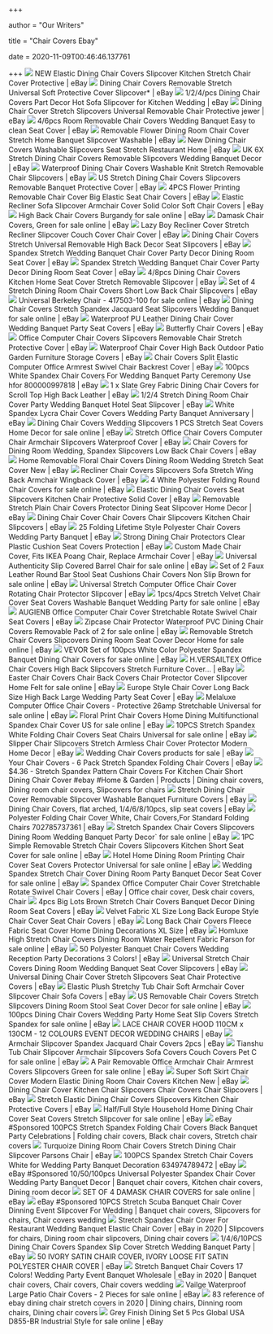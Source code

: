 +++
        
author = "Our Writers"
        
title = "Chair Covers Ebay"
        
date = 2020-11-09T00:46:46.137761
        
+++
[ ![](https://i.ebayimg.com/images/g/ImwAAOSw4O5dFIUe/s-l300.jpg)](https://i.ebayimg.com/images/g/ImwAAOSw4O5dFIUe/s-l300.jpg) NEW Elastic Dining Chair Covers Slipcover Kitchen Stretch Chair Cover  Protective | eBay
[ ![](https://i.ebayimg.com/images/g/WZMAAOSwWzdc~sKr/s-l300.jpg)](https://i.ebayimg.com/images/g/WZMAAOSwWzdc~sKr/s-l300.jpg) Dining Chair Covers Removable Stretch Universal Soft Protective Cover  Slipcover* | eBay
[ ![](https://i.ebayimg.com/images/g/VkUAAOSwJEhcxKEZ/s-l300.jpg)](https://i.ebayimg.com/images/g/VkUAAOSwJEhcxKEZ/s-l300.jpg) 1/2/4/pcs Dining Chair Covers Part Decor Hot Sofa Slipcover for Kitchen  Wedding | eBay
[ ![](https://i.ebayimg.com/images/g/j4EAAOSwqQpdyFsB/s-l300.jpg)](https://i.ebayimg.com/images/g/j4EAAOSwqQpdyFsB/s-l300.jpg) Dining Chair Cover Stretch Slipcovers Universal Removable Chair Protective  jewer | eBay
[ ![](https://i.ebayimg.com/images/g/nuwAAOSwyQVcpd9a/s-l300.jpg)](https://i.ebayimg.com/images/g/nuwAAOSwyQVcpd9a/s-l300.jpg) 4/6pcs Room Removable Chair Covers Wedding Banquet Easy to clean Seat Cover  | eBay
[ ![](https://i.ebayimg.com/images/g/ytwAAOSwOTZdMT7Z/s-l300.jpg)](https://i.ebayimg.com/images/g/ytwAAOSwOTZdMT7Z/s-l300.jpg) Removable Flower Dining Room Chair Cover Stretch Home Banquet Slipcover  Washable | eBay
[ ![](https://i.ebayimg.com/images/g/0zoAAOSwojddieS-/s-l300.jpg)](https://i.ebayimg.com/images/g/0zoAAOSwojddieS-/s-l300.jpg) New Dining Chair Covers Washable Slipcovers Seat Stretch Restaurant Home |  eBay
[ ![](https://i.ebayimg.com/images/g/SAYAAOSwTqBesoao/s-l300.jpg)](https://i.ebayimg.com/images/g/SAYAAOSwTqBesoao/s-l300.jpg) UK 6X Stretch Dining Chair Covers Removable Slipcovers Wedding Banquet  Decor | eBay
[ ![](https://i.ebayimg.com/images/g/PNUAAOSwvCpdy9p~/s-l300.jpg)](https://i.ebayimg.com/images/g/PNUAAOSwvCpdy9p~/s-l300.jpg) Waterproof Dining Chair Covers Washable Knit Stretch Removable Chair  Slipcovers | eBay
[ ![](https://i.ebayimg.com/images/g/YZIAAOSws-JfYDbY/s-l300.jpg)](https://i.ebayimg.com/images/g/YZIAAOSws-JfYDbY/s-l300.jpg) US Stretch Dining Chair Covers Slipcovers Removable Banquet Protective Cover  | eBay
[ ![](https://i.ebayimg.com/images/g/xBsAAOSwb1Nc0O0y/s-l300.jpg)](https://i.ebayimg.com/images/g/xBsAAOSwb1Nc0O0y/s-l300.jpg) 4PCS Flower Printing Removable Chair Cover Big Elastic Seat Chair Covers |  eBay
[ ![](https://i.ebayimg.com/images/g/2PwAAOSwM~ddiIlJ/s-l300.jpg)](https://i.ebayimg.com/images/g/2PwAAOSwM~ddiIlJ/s-l300.jpg) Elastic Recliner Sofa Slipcover Armchair Cover Solid Color Soft Chair Covers  | eBay
[ ![](https://i.ebayimg.com/images/g/cIEAAOSwf5ddWnau/s-l640.jpg)](https://i.ebayimg.com/images/g/cIEAAOSwf5ddWnau/s-l640.jpg) High Back Chair Covers Burgandy for sale online | eBay
[ ![](https://i.ebayimg.com/images/g/kBgAAOSwLNBe4Zfq/s-l640.jpg)](https://i.ebayimg.com/images/g/kBgAAOSwLNBe4Zfq/s-l640.jpg) Damask Chair Covers, Green for sale online | eBay
[ ![](https://i.ebayimg.com/images/g/2x0AAOSw4shX~XOE/s-l300.jpg)](https://i.ebayimg.com/images/g/2x0AAOSw4shX~XOE/s-l300.jpg) Lazy Boy Recliner Cover Stretch Recliner Slipcover Couch Cover Chair Cover  | eBay
[ ![](https://i.ebayimg.com/images/g/chwAAOSwclFdv~Ra/s-l300.jpg)](https://i.ebayimg.com/images/g/chwAAOSwclFdv~Ra/s-l300.jpg) Dining Chair Covers Stretch Universal Removable High Back Decor Seat  Slipcovers | eBay
[ ![](https://i.ebayimg.com/images/g/r5gAAOSwTflcOAm2/s-l400.jpg)](https://i.ebayimg.com/images/g/r5gAAOSwTflcOAm2/s-l400.jpg) Spandex Stretch Wedding Banquet Chair Cover Party Decor Dining Room Seat  Cover | eBay
[ ![](https://i.ebayimg.com/images/g/NMkAAOSwVzdblkHL/s-l300.jpg)](https://i.ebayimg.com/images/g/NMkAAOSwVzdblkHL/s-l300.jpg) Spandex Stretch Wedding Banquet Chair Cover Party Decor Dining Room Seat  Cover | eBay
[ ![](https://i.ebayimg.com/images/g/hJwAAOSw9T9dVANb/s-l300.jpg)](https://i.ebayimg.com/images/g/hJwAAOSw9T9dVANb/s-l300.jpg) 4/8pcs Dining Chair Covers Kitchen Home Seat Cover Stretch Removable  Slipcover | eBay
[ ![](https://i.ebayimg.com/images/g/eXwAAOSwYipc1HQb/s-l300.jpg)](https://i.ebayimg.com/images/g/eXwAAOSwYipc1HQb/s-l300.jpg) Set of 4 Stretch Dining Room Chair Covers Short Low Back Chair Slipcovers |  eBay
[ ![](https://i.ebayimg.com/images/g/aAMAAOSwvatdjYGM/s-l640.jpg)](https://i.ebayimg.com/images/g/aAMAAOSwvatdjYGM/s-l640.jpg) Universal Berkeley Chair - 417503-100 for sale online | eBay
[ ![](https://i.ebayimg.com/images/g/UekAAOSwcqxb~L5e/s-l640.jpg)](https://i.ebayimg.com/images/g/UekAAOSwcqxb~L5e/s-l640.jpg) Dining Chair Covers Stretch Spandex Jacquard Seat Slipcovers Wedding  Banquet for sale online | eBay
[ ![](https://i.ebayimg.com/images/g/d7UAAOSwQQxcrEdV/s-l300.jpg)](https://i.ebayimg.com/images/g/d7UAAOSwQQxcrEdV/s-l300.jpg) Waterproof PU Leather Dining Chair Cover Wedding Banquet Party Seat Covers  | eBay
[ ![](https://i.ebayimg.com/images/g/UpYAAOSwxxdZaCqZ/s-l300.jpg)](https://i.ebayimg.com/images/g/UpYAAOSwxxdZaCqZ/s-l300.jpg) Butterfly Chair Covers | eBay
[ ![](https://i.ebayimg.com/images/g/7uYAAOSwmkFe3bew/s-l300.jpg)](https://i.ebayimg.com/images/g/7uYAAOSwmkFe3bew/s-l300.jpg) Office Computer Chair Covers Slipcovers Removable Chair Stretch Protective  Cover | eBay
[ ![](https://i.ebayimg.com/images/g/oPEAAOSwQHBdaNe-/s-l300.jpg)](https://i.ebayimg.com/images/g/oPEAAOSwQHBdaNe-/s-l300.jpg) Waterproof Chair Cover High Back Outdoor Patio Garden Furniture Storage  Covers | eBay
[ ![](https://i.ebayimg.com/images/g/rzYAAOSwRsJfH3r2/s-l300.jpg)](https://i.ebayimg.com/images/g/rzYAAOSwRsJfH3r2/s-l300.jpg) Chair Covers Split Elastic Computer Office Armrest Swivel Chair Backrest  Cover | eBay
[ ![](https://i.ebayimg.com/images/g/SukAAOSw8jJfaGJh/s-l300.jpg)](https://i.ebayimg.com/images/g/SukAAOSw8jJfaGJh/s-l300.jpg) 100pcs White Spandex Chair Covers For Wedding Banquet Party Ceremony Use  hfor 800000997818 | eBay
[ ![](https://i.ebayimg.com/images/g/P4MAAOSwxixaCWzv/s-l300.jpg)](https://i.ebayimg.com/images/g/P4MAAOSwxixaCWzv/s-l300.jpg) 1 x Slate Grey Fabric Dining Chair Covers for Scroll Top High Back Leather  | eBay
[ ![](https://i.ebayimg.com/images/g/TMAAAOSwyjZc05qv/s-l300.jpg)](https://i.ebayimg.com/images/g/TMAAAOSwyjZc05qv/s-l300.jpg) 1/2/4 Stretch Dining Room Chair Cover Party Wedding Banquet Hotel Seat  Slipcover | eBay
[ ![](https://i.ebayimg.com/images/g/4O8AAOSwQItUIvtY/s-l300.jpg)](https://i.ebayimg.com/images/g/4O8AAOSwQItUIvtY/s-l300.jpg) White Spandex Lycra Chair Cover Covers Wedding Party Banquet Anniversary |  eBay
[ ![](https://i.ebayimg.com/images/g/j-kAAOSwhI9eYcR8/s-l640.jpg)](https://i.ebayimg.com/images/g/j-kAAOSwhI9eYcR8/s-l640.jpg) Dining Chair Covers Wedding Slipcovers 1 PCS Stretch Seat Covers Home Decor  for sale online | eBay
[ ![](https://i.ebayimg.com/images/g/aHgAAOSwFQVd7ggq/s-l400.jpg)](https://i.ebayimg.com/images/g/aHgAAOSwFQVd7ggq/s-l400.jpg) Stretch Office Chair Covers Computer Chair Armchair Slipcovers Waterproof  Cover | eBay
[ ![](https://i.ebayimg.com/images/g/HQYAAOSwym1ebD-1/s-l300.jpg)](https://i.ebayimg.com/images/g/HQYAAOSwym1ebD-1/s-l300.jpg) Chair Covers for Dining Room Wedding, Spandex Slipcovers Low Back Chair  Covers | eBay
[ ![](https://i.ebayimg.com/images/g/~6UAAOSwrHJdMTHz/s-l300.jpg)](https://i.ebayimg.com/images/g/~6UAAOSwrHJdMTHz/s-l300.jpg) Home Removable Floral Chair Covers Dining Room Wedding Stretch Seat Cover  New | eBay
[ ![](https://i.ebayimg.com/images/g/nroAAOSw4n1fA-U1/s-l400.jpg)](https://i.ebayimg.com/images/g/nroAAOSw4n1fA-U1/s-l400.jpg) Recliner Chair Covers Slipcovers Sofa Stretch Wing Back Armchair Wingback  Cover | eBay
[ ![](https://i.ebayimg.com/images/g/hZQAAOSwAj9eN6TS/s-l640.jpg)](https://i.ebayimg.com/images/g/hZQAAOSwAj9eN6TS/s-l640.jpg) 4 White Polyester Folding Round Chair Covers for sale online | eBay
[ ![](https://i.ebayimg.com/images/g/jFkAAOSwwAZe3vD0/s-l300.jpg)](https://i.ebayimg.com/images/g/jFkAAOSwwAZe3vD0/s-l300.jpg) Elastic Dining Chair Covers Seat Slipcovers Kitchen Chair Protective Solid  Cover | eBay
[ ![](https://i.ebayimg.com/images/g/dPIAAOSwAtZe5zzH/s-l400.jpg)](https://i.ebayimg.com/images/g/dPIAAOSwAtZe5zzH/s-l400.jpg) Removable Stretch Plain Chair Covers Protector Dining Seat Slipcover Home  Decor | eBay
[ ![](https://i.ebayimg.com/images/g/E6AAAOSwsKFfGX4l/s-l300.jpg)](https://i.ebayimg.com/images/g/E6AAAOSwsKFfGX4l/s-l300.jpg) Dining Chair Cover Chair Covers Chair Slipcovers Kitchen Chair Slipcovers |  eBay
[ ![](https://i.ebayimg.com/images/g/EkoAAOSwZ2pchxUL/s-l300.jpg)](https://i.ebayimg.com/images/g/EkoAAOSwZ2pchxUL/s-l300.jpg) 25 Folding Lifetime Style Polyester Chair Covers Wedding Party Banquet |  eBay
[ ![](https://i.ebayimg.com/00/s/MTYwMFgxNTk4/z/SgoAAOxy~ilSQtS-/$T2eC16J,!yIFJ!spI-,hBSQtS9lKSQ~~1_57.JPG)](https://i.ebayimg.com/00/s/MTYwMFgxNTk4/z/SgoAAOxy~ilSQtS-/$T2eC16J,!yIFJ!spI-,hBSQtS9lKSQ~~1_57.JPG) Strong Dining Chair Protectors Clear Plastic Cushion Seat Covers Protection  | eBay
[ ![](https://i.ebayimg.com/images/g/vjYAAOSwp5ld654K/s-l300.jpg)](https://i.ebayimg.com/images/g/vjYAAOSwp5ld654K/s-l300.jpg) Custom Made Chair Cover, Fits IKEA Poang Chair, Replace Armchair Cover |  eBay
[ ![](https://i.ebayimg.com/images/g/iuMAAOSwGz9fTviJ/s-l640.jpg)](https://i.ebayimg.com/images/g/iuMAAOSwGz9fTviJ/s-l640.jpg) Universal Authenticity Slip Covered Barrel Chair for sale online | eBay
[ ![](https://i.ebayimg.com/images/g/g88AAOSwL8FdaDrZ/s-l640.jpg)](https://i.ebayimg.com/images/g/g88AAOSwL8FdaDrZ/s-l640.jpg) Set of 2 Faux Leather Round Bar Stool Seat Cushions Chair Covers Non Slip  Brown for sale online | eBay
[ ![](https://i.ebayimg.com/images/g/F3EAAOSwq1ld91Jv/s-l300.jpg)](https://i.ebayimg.com/images/g/F3EAAOSwq1ld91Jv/s-l300.jpg) Universal Stretch Computer Office Chair Cover Rotating Chair Protector  Slipcover | eBay
[ ![](https://i.ebayimg.com/images/g/RzEAAOSwdz9dsCvu/s-l640.jpg)](https://i.ebayimg.com/images/g/RzEAAOSwdz9dsCvu/s-l640.jpg) 1pcs/4pcs Stretch Velvet Chair Cover Seat Covers Washable Banquet Wedding  Party for sale online | eBay
[ ![](https://i.ebayimg.com/images/g/6RcAAOSwyfNexCQ4/s-l300.jpg)](https://i.ebayimg.com/images/g/6RcAAOSwyfNexCQ4/s-l300.jpg) AUGIENB Office Computer Chair Cover Stretchable Rotate Swivel Chair Seat  Covers | eBay
[ ![](https://i.ebayimg.com/images/g/n2MAAOSwqMtdzsBf/s-l640.png)](https://i.ebayimg.com/images/g/n2MAAOSwqMtdzsBf/s-l640.png) Zipcase Chair Protector Waterproof PVC Dining Chair Covers Removable Pack  of 2 for sale online | eBay
[ ![](https://i.ebayimg.com/images/g/2igAAOSwt5hdgcq~/s-l640.jpg)](https://i.ebayimg.com/images/g/2igAAOSwt5hdgcq~/s-l640.jpg) Removable Stretch Chair Covers Slipcovers Dining Room Seat Cover Decor Home  for sale online | eBay
[ ![](https://i.ebayimg.com/images/g/wawAAOSwTXVeRBjQ/s-l640.jpg)](https://i.ebayimg.com/images/g/wawAAOSwTXVeRBjQ/s-l640.jpg) VEVOR Set of 100pcs White Color Polyester Spandex Banquet Dining Chair  Covers for sale online | eBay
[ ![](https://i.ebayimg.com/images/g/LOsAAOSwngJeS9eW/s-l640.jpg)](https://i.ebayimg.com/images/g/LOsAAOSwngJeS9eW/s-l640.jpg) H.VERSAILTEX Office Chair Covers High Back Slipcovers Stretch Furniture  Cover... | eBay
[ ![](https://i.ebayimg.com/images/g/yG8AAOSwK1dfQHuQ/s-l640.jpg)](https://i.ebayimg.com/images/g/yG8AAOSwK1dfQHuQ/s-l640.jpg) Easter Chair Covers Chair Back Covers Chair Protector Cover Slipcover Home  Felt for sale online | eBay
[ ![](https://i.ebayimg.com/images/g/e9QAAOSwYrZeKg37/s-l300.png)](https://i.ebayimg.com/images/g/e9QAAOSwYrZeKg37/s-l300.png) Europe Style Chair Cover Long Back Size High Back Large Wedding Party Seat  Cover | eBay
[ ![](https://i.ebayimg.com/images/g/-VoAAOSweXhfmqH3/s-l640.jpg)](https://i.ebayimg.com/images/g/-VoAAOSweXhfmqH3/s-l640.jpg) Melaluxe Computer Office Chair Covers - Protective 26amp Stretchable  Universal for sale online | eBay
[ ![](https://i.ebayimg.com/images/g/vOIAAOSwK~pdw2~R/s-l640.jpg)](https://i.ebayimg.com/images/g/vOIAAOSwK~pdw2~R/s-l640.jpg) Floral Print Chair Covers Home Dining Multifunctional Spandex Chair Cover  US for sale online | eBay
[ ![](https://i.ebayimg.com/images/g/ZDsAAOSwnDRdibdX/s-l640.jpg)](https://i.ebayimg.com/images/g/ZDsAAOSwnDRdibdX/s-l640.jpg) 10PCS Stretch Spandex White Folding Chair Covers Seat Chairs Universal for  sale online | eBay
[ ![](https://i.ebayimg.com/images/g/D68AAOSwgeJer-6f/s-l300.jpg)](https://i.ebayimg.com/images/g/D68AAOSwgeJer-6f/s-l300.jpg) Slipper Chair Slipcovers Stretch Armless Chair Cover Protector Modern Home  Decor | eBay
[ ![](https://i.ebayimg.com/00/s/MTUwMFgxNTAw/z/al4AAOSwAUJdLFJG/$_57.JPG)](https://i.ebayimg.com/00/s/MTUwMFgxNTAw/z/al4AAOSwAUJdLFJG/$_57.JPG) Wedding Chair Covers products for sale | eBay
[ ![](https://i.ebayimg.com/images/g/fRIAAOSw5PhfDzGO/s-l300.jpg)](https://i.ebayimg.com/images/g/fRIAAOSw5PhfDzGO/s-l300.jpg) Your Chair Covers - 6 Pack Stretch Spandex Folding Chair Covers | eBay
[ ![](https://i.pinimg.com/originals/ee/31/4b/ee314b7edfed35d6135237a4f2789f09.jpg)](https://i.pinimg.com/originals/ee/31/4b/ee314b7edfed35d6135237a4f2789f09.jpg) $4.36 - Stretch Spandex Pattern Chair Covers For Kitchen Chair Short Dining Chair  Cover #ebay #Home & Garden | Products | Dining chair covers, Dining room chair  covers, Slipcovers for chairs
[ ![](https://i.ebayimg.com/images/g/EF4AAOSwdiNc2nIS/s-l300.jpg)](https://i.ebayimg.com/images/g/EF4AAOSwdiNc2nIS/s-l300.jpg) Stretch Dining Chair Cover Removable Slipcover Washable Banquet Furniture  Covers | eBay
[ ![](https://i.ebayimg.com/images/g/qSYAAOSwkttZY1N9/s-l300.jpg)](https://i.ebayimg.com/images/g/qSYAAOSwkttZY1N9/s-l300.jpg) Dining Chair Covers, flat arched, 1/4/6/8/10pcs, slip seat covers | eBay
[ ![](https://i.ebayimg.com/images/g/hcAAAOSw~hZeMycJ/s-l300.jpg)](https://i.ebayimg.com/images/g/hcAAAOSw~hZeMycJ/s-l300.jpg) Polyester Folding Chair Cover White, Chair Covers,For Standard Folding  Chairs 702785737361 | eBay
[ ![](https://i.ebayimg.com/images/g/inwAAOSwP~Fd1KdR/s-l640.jpg)](https://i.ebayimg.com/images/g/inwAAOSwP~Fd1KdR/s-l640.jpg) Stretch Spandex Chair Covers Slipcovers Dining Room Wedding Banquet Party  Decor` for sale online | eBay
[ ![](https://i.ebayimg.com/images/g/jR4AAOSwijRdwt~3/s-l640.jpg)](https://i.ebayimg.com/images/g/jR4AAOSwijRdwt~3/s-l640.jpg) 1PC Simple Removable Stretch Chair Covers Slipcovers Kitchen Short Seat  Cover for sale online | eBay
[ ![](https://i.ebayimg.com/images/g/gF8AAOSw~X1duPP-/s-l640.jpg)](https://i.ebayimg.com/images/g/gF8AAOSw~X1duPP-/s-l640.jpg) Hotel Home Dining Room Printing Chair Cover Seat Covers Protector Universal  for sale online | eBay
[ ![](https://i.ebayimg.com/images/g/EegAAOSw9IdezcbR/s-l640.jpg)](https://i.ebayimg.com/images/g/EegAAOSw9IdezcbR/s-l640.jpg) Wedding Spandex Stretch Chair Cover Dining Room Party Banquet Decor Seat  Cover for sale online | eBay
[ ![](https://i.pinimg.com/originals/56/f7/90/56f79091d13e75a2d2ed35fc1d97831c.png)](https://i.pinimg.com/originals/56/f7/90/56f79091d13e75a2d2ed35fc1d97831c.png) Spandex Office Computer Chair Cover Stretchable Rotate Swivel Chair Covers  | eBay | Office chair cover, Desk chair covers, Chair
[ ![](https://i.ebayimg.com/images/g/qr8AAOSw9BRety~l/s-l300.jpg)](https://i.ebayimg.com/images/g/qr8AAOSw9BRety~l/s-l300.jpg) 4pcs Big Lots Brown Stretch Chair Covers Banquet Decor Dining Room Seat  Covers | eBay
[ ![](https://i.ebayimg.com/images/g/Ny0AAOSwXitb7Suy/s-l300.jpg)](https://i.ebayimg.com/images/g/Ny0AAOSwXitb7Suy/s-l300.jpg) Velvet Fabric XL Size Long Back Europe Style Chair Cover Seat Chair Covers  | eBay
[ ![](https://i.ebayimg.com/images/g/Wr0AAOSwp-Zcxakd/s-l300.png)](https://i.ebayimg.com/images/g/Wr0AAOSwp-Zcxakd/s-l300.png) Long Back Chair Covers Fleece Fabric Seat Cover Home Dining Decorations XL  Size | eBay
[ ![](https://i.ebayimg.com/images/g/-jkAAOSwoCFeFBiz/s-l640.jpg)](https://i.ebayimg.com/images/g/-jkAAOSwoCFeFBiz/s-l640.jpg) Homluxe High Stretch Chair Covers Dining Room Water Repellent Fabric Parson  for sale online | eBay
[ ![](https://i.ebayimg.com/images/g/nTUAAOSwQiBZ15jN/s-l300.jpg)](https://i.ebayimg.com/images/g/nTUAAOSwQiBZ15jN/s-l300.jpg) 50 Polyester Banquet Chair Covers Wedding Reception Party Decorations 3  Colors! | eBay
[ ![](https://i.ebayimg.com/images/g/JW0AAOSwWcBe4FP-/s-l300.jpg)](https://i.ebayimg.com/images/g/JW0AAOSwWcBe4FP-/s-l300.jpg) Universal Stretch Chair Covers Dining Room Wedding Banquet Seat Cover  Slipcovers | eBay
[ ![](https://i.ebayimg.com/images/g/xOIAAOSwQOpe51Mu/s-l300.jpg)](https://i.ebayimg.com/images/g/xOIAAOSwQOpe51Mu/s-l300.jpg) Universal Dining Chair Cover Stretch Slipcovers Seat Chair Protective Covers  | eBay
[ ![](https://i.ebayimg.com/images/g/OW4AAOSwoWVe~aY6/s-l300.jpg)](https://i.ebayimg.com/images/g/OW4AAOSwoWVe~aY6/s-l300.jpg) Elastic Plush Stretchy Tub Chair Soft Armchair Cover Slipcover Chair Sofa  Covers | eBay
[ ![](https://images.eeekit.com/main/H9B958B-e1.jpg?refresh3)](https://images.eeekit.com/main/H9B958B-e1.jpg?refresh3) US Removable Chair Covers Stretch Slipcovers Dining Room Stool Seat Cover  Decor for sale online | eBay
[ ![](https://i.ebayimg.com/images/g/ezUAAOSwh-Jdz46-/s-l640.jpg)](https://i.ebayimg.com/images/g/ezUAAOSwh-Jdz46-/s-l640.jpg) 100pcs Dining Chair Covers Wedding Party Home Seat Slip Covers Stretch  Spandex for sale online | eBay
[ ![](https://i.ebayimg.com/images/g/AB4AAOSwabJc8TXx/s-l300.jpg)](https://i.ebayimg.com/images/g/AB4AAOSwabJc8TXx/s-l300.jpg) LACE CHAIR COVER HOOD 110CM x 130CM - 12 COLOURS EVENT DECOR WEDDING CHAIRS  | eBay
[ ![](https://i.ebayimg.com/images/g/4EMAAOSwel9edCeZ/s-l400.jpg)](https://i.ebayimg.com/images/g/4EMAAOSwel9edCeZ/s-l400.jpg) Armchair Slipcover Spandex Jacquard Chair Covers 2pcs | eBay
[ ![](https://i.ebayimg.com/images/g/AL8AAOSwCH9fm89w/s-l640.jpg)](https://i.ebayimg.com/images/g/AL8AAOSwCH9fm89w/s-l640.jpg) Tianshu Tub Chair Slipcover Armchair Slipcovers Sofa Covers Couch Covers  Pet C for sale online | eBay
[ ![](https://i.ebayimg.com/images/g/Tw8AAOSwm11d6hml/s-l640.jpg)](https://i.ebayimg.com/images/g/Tw8AAOSwm11d6hml/s-l640.jpg) A Pair Removable Office Armchair Chair Armrest Covers Slipcovers Green for  sale online | eBay
[ ![](https://i.ebayimg.com/images/g/01wAAOSw6sZeDa6u/s-l300.jpg)](https://i.ebayimg.com/images/g/01wAAOSw6sZeDa6u/s-l300.jpg) Super Soft Skirt Chair Cover Modern Elastic Dining Room Chair Covers  Kitchen New | eBay
[ ![](https://i.ebayimg.com/images/g/EeAAAOSw60hfAysk/s-l300.jpg)](https://i.ebayimg.com/images/g/EeAAAOSw60hfAysk/s-l300.jpg) Dining Chair Cover Kitchen Chair Slipcovers Chair Covers Chair Slipcovers |  eBay
[ ![](https://i.ebayimg.com/images/g/1wYAAOSwPeReDWAr/s-l300.jpg)](https://i.ebayimg.com/images/g/1wYAAOSwPeReDWAr/s-l300.jpg) Stretch Elastic Dining Chair Covers Slipcovers Kitchen Chair Protective  Covers | eBay
[ ![](https://i.ebayimg.com/images/g/KoUAAOSwUWldMTHq/s-l640.jpg)](https://i.ebayimg.com/images/g/KoUAAOSwUWldMTHq/s-l640.jpg) Half/Full Style Household Home Dining Chair Cover Seat Covers Stretch  Slipcover for sale online | eBay
[ ![](https://i.pinimg.com/originals/64/8b/cb/648bcb5d69124203dff6ea56e74cb129.jpg)](https://i.pinimg.com/originals/64/8b/cb/648bcb5d69124203dff6ea56e74cb129.jpg) eBay #Sponsored 100PCS Stretch Spandex Folding Chair Covers Black Banquet  Party Celebrations | Folding chair covers, Black chair covers, Stretch chair  covers
[ ![](https://i.ebayimg.com/images/g/tWwAAOSwvi9fFtfk/s-l300.jpg)](https://i.ebayimg.com/images/g/tWwAAOSwvi9fFtfk/s-l300.jpg) Turquoize Dining Room Chair Covers Stretch Dining Chair Slipcover Parsons  Chair | eBay
[ ![](https://i.ebayimg.com/images/g/i8MAAOSwInletUlw/s-l300.jpg)](https://i.ebayimg.com/images/g/i8MAAOSwInletUlw/s-l300.jpg) 100PCS Spandex Stretch Chair Covers White for Wedding Party Banquet  Decoration 634974789472 | eBay
[ ![](https://i.pinimg.com/originals/80/45/b1/8045b1712ef389185201fb1fa116557e.jpg)](https://i.pinimg.com/originals/80/45/b1/8045b1712ef389185201fb1fa116557e.jpg) eBay #Sponsored 10/50/100pcs Universal Polyester Spandex Chair Cover  Wedding Party Banquet Decor | Banquet chair covers, Kitchen chair covers,  Dining room decor
[ ![](https://i.ebayimg.com/images/g/L98AAOSwtixeb3jK/s-l640.jpg)](https://i.ebayimg.com/images/g/L98AAOSwtixeb3jK/s-l640.jpg) SET OF 4 DAMASK CHAIR COVERS for sale online | eBay
[ ![](https://i.pinimg.com/originals/c2/b1/57/c2b1573f12cd9f1e69670ab6fe2f001a.jpg)](https://i.pinimg.com/originals/c2/b1/57/c2b1573f12cd9f1e69670ab6fe2f001a.jpg) eBay #Sponsored 10PCS Stretch Scuba Banquet Chair Cover Dinning Event  Slipcover For Wedding | Banquet chair covers, Slipcovers for chairs, Chair  covers wedding
[ ![](https://i.pinimg.com/474x/52/7c/26/527c2627b6c4cfe1a6894d58aeb84de4.jpg)](https://i.pinimg.com/474x/52/7c/26/527c2627b6c4cfe1a6894d58aeb84de4.jpg) Stretch Spandex Chair Cover For Restaurant Wedding Banquet Elastic Chair  Cover | eBay in 2020 | Slipcovers for chairs, Dining room chair slipcovers,  Dining chair covers
[ ![](https://i.ebayimg.com/images/g/NWUAAOSwWuldJtiR/s-l300.jpg)](https://i.ebayimg.com/images/g/NWUAAOSwWuldJtiR/s-l300.jpg) 1/4/6/10PCS Dining Chair Covers Spandex Slip Cover Stretch Wedding Banquet  Party | eBay
[ ![](https://i.ebayimg.com/images/g/RmgAAOSw9dBc0A~O/s-l300.jpg)](https://i.ebayimg.com/images/g/RmgAAOSw9dBc0A~O/s-l300.jpg) 50 IVORY SATIN CHAIR COVER, IVORY LOOSE FIT SATIN POLYESTER CHAIR COVER |  eBay
[ ![](https://i.pinimg.com/474x/5b/49/14/5b49145b788d7cedc2c4024f9c6d1b8f.jpg)](https://i.pinimg.com/474x/5b/49/14/5b49145b788d7cedc2c4024f9c6d1b8f.jpg) Stretch Banquet Chair Covers 17 Colors! Wedding Party Event Banquet  Wholesale | eBay in 2020 | Banquet chair covers, Chair covers, Chair covers  wedding
[ ![](https://i.ebayimg.com/images/g/f5IAAOSwWcVePBG~/s-l640.png)](https://i.ebayimg.com/images/g/f5IAAOSwWcVePBG~/s-l640.png) Vailge Waterproof Large Patio Chair Covers - 2 Pieces for sale online | eBay
[ ![](https://i.pinimg.com/736x/f7/58/c9/f758c9e1f6019330b6c99668267d1d5a.jpg)](https://i.pinimg.com/736x/f7/58/c9/f758c9e1f6019330b6c99668267d1d5a.jpg) 83 reference of ebay dining chair stretch covers in 2020 | Dining chairs,  Dinning room chairs, Dining chair covers
[ ![](https://i.ebayimg.com/images/g/ImkAAOSw8uFcpcIJ/s-l225.jpg)](https://i.ebayimg.com/images/g/ImkAAOSw8uFcpcIJ/s-l225.jpg) Grey Finish Dining Set 5 Pcs Global USA D855-BR Industrial Style for sale  online | eBay
